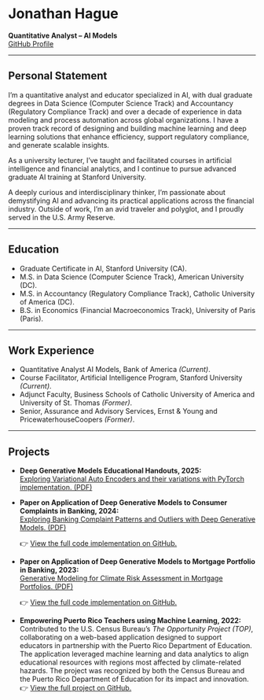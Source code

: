 # Jonathan Hague  
**Quantitative Analyst – AI Models**  
[GitHub Profile](https://github.com/jonathan-hague)

---

## Personal Statement

I’m a quantitative analyst and educator specialized in AI, with dual graduate degrees in Data Science (Computer Science Track) and Accountancy (Regulatory Compliance Track) and over a decade of experience in data modeling and process automation across global organizations. I have a proven track record of designing and building machine learning and deep learning solutions that enhance efficiency, support regulatory compliance, and generate scalable insights.

As a university lecturer, I’ve taught and facilitated courses in artificial intelligence and financial analytics, and I continue to pursue advanced graduate AI training at Stanford University.

A deeply curious and interdisciplinary thinker, I’m passionate about demystifying AI and advancing its practical applications across the financial industry. Outside of work, I’m an avid traveler and polyglot, and I proudly served in the U.S. Army Reserve.

---

## Education

- Graduate Certificate in AI, Stanford University (CA).
- M.S. in Data Science (Computer Science Track), American University (DC).
- M.S. in Accountancy (Regulatory Compliance Track), Catholic University of America (DC).
- B.S. in Economics (Financial Macroeconomics Track), University of Paris (Paris).

---

## Work Experience

- Quantitative Analyst AI Models, Bank of America *(Current)*.
- Course Facilitator, Artificial Intelligence Program, Stanford University *(Current)*.
- Adjunct Faculty, Business Schools of Catholic University of America and University of St. Thomas *(Former)*.
- Senior, Assurance and Advisory Services, Ernst & Young and PricewaterhouseCoopers *(Former)*.

---

## Projects

- **Deep Generative Models Educational Handouts, 2025:**  
  [Exploring Variational Auto Encoders and their variations with PyTorch implementation. (PDF)](XCS236%20-%20VAEs%20.pdf)
  
- **Paper on Application of Deep Generative Models to Consumer Complaints in Banking, 2024:**  
  [Exploring Banking Complaint Patterns and Outliers with Deep Generative Models. (PDF)](BankingCompalintGenAI.pdf)
  
  👉 [View the full code implementation on GitHub.](https://github.com/Jonathan-Hague/BankingComplaintGenAI.git)
  
- **Paper on Application of Deep Generative Models to Mortgage Portfolio in Banking, 2023:**  
  [Generative Modeling for Climate Risk Assessment in Mortgage Portfolios. (PDF)](GenAI_Mortgage.pdf)
  
  👉 [View the full code implementation on GitHub.](https://github.com/Jonathan-Hague/GenAI_Mortgage.git)
  
- **Empowering Puerto Rico Teachers using Machine Learning, 2022:**  
  Contributed to the U.S. Census Bureau’s *The Opportunity Project (TOP)*, collaborating on a web-based application designed to support educators in partnership with the Puerto Rico Department of Education. The application leveraged machine learning and data analytics to align educational resources with regions most affected by climate-related hazards. The project was recognized by both the Census Bureau and the Puerto Rico Department of Education for its impact and innovation.  
  👉 [View the full project on GitHub.](https://github.com/Jonathan-Hague/US_Census_Bureau_TOP_Project_2022.git)
